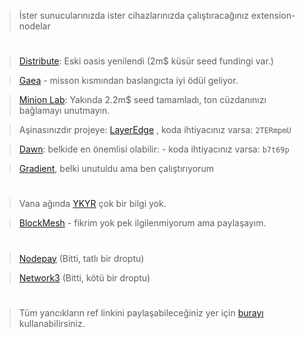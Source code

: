 > İster sunucularınızda ister cihazlarınızda çalıştıracağınız extension-nodelar

#


> [Distribute](https://r.distribute.ai/rues): Eski oasis yenilendi (2m$ küsür seed fundingi var.)

> [Gaea](https://app.aigaea.net/register?ref=ganhrBl3zp9cWN) - misson kısmından baslangıcta iyi ödül geliyor.

> [Minion Lab](https://app.minionlab.ai/?referralCode=BKmubgib): Yakında 2.2m$ seed tamamladı, ton cüzdanınızı bağlamayı unutmayın.

> Aşinasınızdır projeye: [LayerEdge](https://dashboard.layeredge.io/) , koda ihtiyacınız varsa: `2TERmpmU`

> [Dawn](https://chromewebstore.google.com/detail/dawn-validator-chrome-ext/fpdkjdnhkakefebpekbdhillbhonfjjp): belkide en önemlisi olabilir: - koda ihtiyacınız varsa: `b7t69p`

> [Gradient](https://app.gradient.network/signup?code=XBC1WY), belki unutuldu ama ben çalıştırıyorum

#

> Vana ağında [YKYR](https://chromewebstore.google.com/detail/dawn-validator-chrome-ext/fpdkjdnhkakefebpekbdhillbhonfjjp) çok bir bilgi yok.

> [BlockMesh](https://app.blockmesh.xyz/register?invite_code=3e203584-b216-45f0-9005-eff31376a657) - fikrim yok pek ilgilenmiyorum ama paylaşayım.

#

> [Nodepay](https://app.nodepay.ai/register?ref=pvAqqadUHkSZcrP) (Bitti, tatlı bir droptu)

> [Network3](https://account.network3.ai/register_page?rc=6ef6d1a8) (Bitti, kötü bir droptu)

#

> Tüm yancıkların ref linkini paylaşabileceğiniz yer için [burayı](https://t.me/+sTSzRlNWIpNiNjE0) kullanabilirsiniz.


